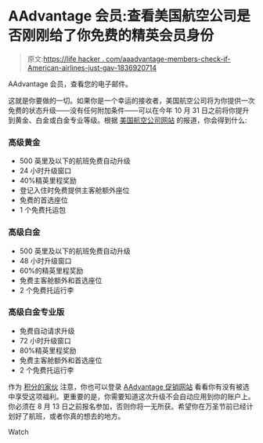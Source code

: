 # AAdvantage 会员:查看美国航空公司是否刚刚给了你免费的精英会员身份

> 原文:[https://life hacker . com/aaadvantage-members-check-if-American-airlines-just-gav-1836920714](https://lifehacker.com/aadvantage-members-check-if-american-airlines-just-gav-1836920714)

AAdvantage 会员，查看您的电子邮件。

这就是你要做的一切。如果你是一个幸运的接收者，美国航空公司将为你提供一次免费的状态升级——没有任何附加条件——可以在今年 10 月 31 日之前将你提升到黄金、白金或白金专业等级。根据 [美国航空公司网站](https://www.aa.com/i18n/aadvantage-program/elite-status/aadvantage-elite-status.jsp) 的报道，你会得到什么:

### 高级黄金

*   500 英里及以下的航班免费自动升级
*   24 小时升级窗口
*   40%精英里程奖励
*   登记入住时免费提供主客舱额外座位
*   免费的首选座位
*   1 个免费托运包

### 高级白金

*   500 英里及以下的航班免费自动升级
*   48 小时升级窗口
*   60%的精英里程奖励
*   免费主客舱额外和首选座位
*   2 个免费托运行李

### 高级白金专业版

*   免费自动请求升级
*   72 小时升级窗口
*   80%精英里程奖励
*   免费主客舱额外和首选座位
*   2 个免费托运行李

作为 [积分的家伙](https://thepointsguy.com/news/american-airlines-elite-status-giveaway/) 注意，你也可以登录 [AAdvantage 促销网站](https://www.aa.com/aadvantage-program/profile/promotions?anchorLocation=DirectURL&title=yourpromotions) 看看你有没有被选中享受这项福利。更重要的是，你需要知道这次升级不会自动应用到你的账户上。你必须在 8 月 13 日之前报名参加，否则你将一无所获。希望你在万圣节前已经计划好了航班，或者你真的想去的地方。

Watch